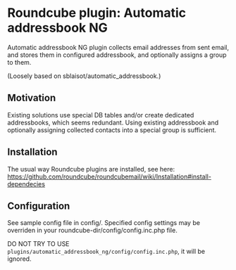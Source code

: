 # Roundcube plugin: Automatic addressbook NG

Automatic addressbook NG plugin collects email addresses from sent email, and stores them in configured addressbook,
and optionally assigns a group to them.

(Loosely based on sblaisot/automatic_addressbook.)



## Motivation

Existing solutions use special DB tables and/or create dedicated addressbooks, which seems redundant.
Using existing addressbook and optionally assigning collected contacts into a special group is sufficient.



## Installation

The usual way Roundcube plugins are installed, see here:
https://github.com/roundcube/roundcubemail/wiki/Installation#install-dependecies



## Configuration

See sample config file in config/. Specified config settings may be overriden in your roundcube-dir/config/config.inc.php file.

DO NOT TRY TO USE `plugins/automatic_addressbook_ng/config/config.inc.php`, it will be ignored.
